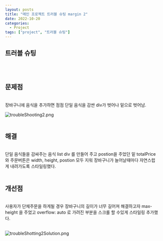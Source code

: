 ```yaml
---
layout: posts
title: "메인 프로젝트 트러블 슈팅 margin 2"
date: 2022-10-20
categories:
  - Project
tags: ["project", "트러블 슈팅"]
---
```


## 트러블 슈팅

<br>
<br>

## 문제점

<br>
장바구니에 음식을 추가하면 점점 단일 음식을 감싼 div가 벗어나 밑으로 벗어남.
<br>

![troubleShooting2.png](/assets/img/troubleShooting2.png)
<br>
<br>

## 해결

<br>
단일 음식들을 감싸주는 음식 list div 를 만들어 주고 postion을 주었던 밑 totalPrice 와 주문버튼은 width, height, postion 모두 지워 장바구니가 늘어날때마다 자연스럽게 내려가도록 스타일링했다.

<br>
<br>

## 개선점

<br>
사용자가 단체주문을 하게될 경우 장바구니의 길이가 너무 길어져 해결하고자 max-height 을 주었고 overflow: auto 로 가려진 부분을 스크롤 할 수있게 스타일링 추가했다.

<br>
<br>

![troubleShotting2Solution.png](/assets/img/troubleShotting2Solution.png)
